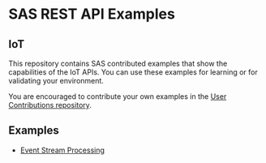 # SAS REST API Examples

## IoT

This repository contains SAS contributed examples that show the capabilities of the IoT APIs. You can use these examples for learning or for validating your environment.

You are encouraged to contribute your own examples in the [User Contributions repository](../User_and_Aggregated_Samples).

## Examples
* [Event Stream Processing](eventStreamProcessing.md)
